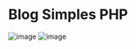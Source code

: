 # Blog Simples PHP
![image](https://user-images.githubusercontent.com/105173667/197407806-f2a30099-eb25-4f60-b4db-ab832956bc19.png)
![image](https://user-images.githubusercontent.com/105173667/197407877-30fdeb79-d1c6-4b8d-bd12-fe4641174e78.png)

